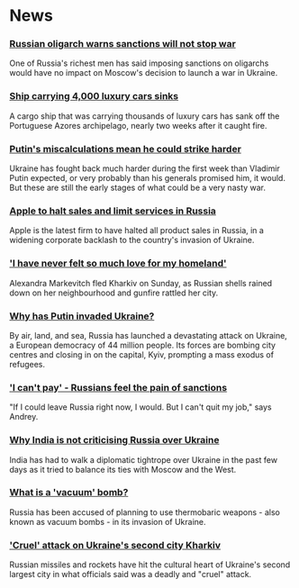 # News
### [Russian oligarch warns sanctions will not stop war](https://www.bbc.com/news/business-60557081)
One of Russia's richest men has said imposing sanctions on oligarchs would have no impact on Moscow's decision to launch a war in Ukraine.
### [Ship carrying 4,000 luxury cars sinks](https://www.bbc.com/news/business-60579640)
A cargo ship that was carrying thousands of luxury cars has sank off the Portuguese Azores archipelago, nearly two weeks after it caught fire. 
### [Putin's miscalculations mean he could strike harder](https://www.bbc.com/news/world-60574277)
Ukraine has fought back much harder during the first week than Vladimir Putin expected, or very probably than his generals promised him, it would. But these are still the early stages of what could be a very nasty war.
### [Apple to halt sales and limit services in Russia](https://www.bbc.com/news/technology-60579641)
Apple is the latest firm to have halted all product sales in Russia, in a widening corporate backlash to the country's invasion of Ukraine.  
### ['I have never felt so much love for my homeland'](https://www.bbc.com/news/world-europe-60579439)
Alexandra Markevitch fled Kharkiv on Sunday, as Russian shells rained down on her neighbourhood and gunfire rattled her city. 
### [Why has Putin invaded Ukraine?](https://www.bbc.com/news/world-europe-56720589)
By air, land, and sea, Russia has launched a devastating attack on Ukraine, a European democracy of 44 million people. Its forces are bombing city centres and closing in on the capital, Kyiv, prompting a mass exodus of refugees.
### ['I can't pay' - Russians feel the pain of sanctions](https://www.bbc.com/news/world-europe-60558731)
"If I could leave Russia right now, I would. But I can't quit my job," says Andrey.
### [Why India is not criticising Russia over Ukraine](https://www.bbc.com/news/world-asia-india-60552273)
India has had to walk a diplomatic tightrope over Ukraine in the past few days as it tried to balance its ties with Moscow and the West.
### [What is a 'vacuum' bomb?](https://www.bbc.com/news/business-60571395)
Russia has been accused of planning to use thermobaric weapons - also known as vacuum bombs - in its invasion of Ukraine. 
### ['Cruel' attack on Ukraine's second city Kharkiv](https://www.bbc.com/news/world-europe-60567162)
Russian missiles and rockets have hit the cultural heart of Ukraine's second largest city in what officials said was a deadly and "cruel" attack.

